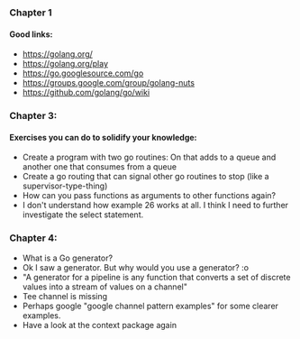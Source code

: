 
### Chapter 1
#### Good links:
- https://golang.org/
- https://golang.org/play
- https://go.googlesource.com/go
- https://groups.google.com/group/golang-nuts
- https://github.com/golang/go/wiki


### Chapter 3:
#### Exercises you can do to solidify your knowledge:
- Create a program with two go routines: On that adds to a queue and another one that consumes from a queue
- Create a go routing that can signal other go routines to stop (like a supervisor-type-thing)
- How can you pass functions as arguments to other functions again?
- I don't understand how example 26 works at all. I think I need to further investigate the select statement.

### Chapter 4:
- What is a Go generator?
- Ok I saw a generator. But why would you use a generator? :o
- "A generator for a pipeline is any function that converts a set of discrete values into a stream of values on a channel"
- Tee channel is missing
- Perhaps google "google channel pattern examples" for some clearer examples.
- Have a look at the context package again